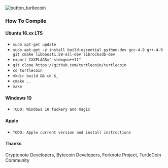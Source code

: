 ![button_turtlecoin](https://user-images.githubusercontent.com/34389545/34466285-8116230c-ee93-11e7-9471-4469b4ad479b.gif)

### How To Compile

#### Ubuntu 16.xx LTS
- `sudo apt-get update`
- `sudo apt-get -y install build-essential python-dev gcc-4.9 g++-4.9 git cmake libboost1.58-all-dev librocksdb-dev`
- `export CXXFLAGS="-std=gnu++11"`
- `git clone https://github.com/turtlecoin/turtlecoin`
- `cd turtlecoin`
- `mkdir build && cd $_`
- `cmake ..`
- `make`

#### Windows 10
- `TODO: Windows 10 fuckery and magic`

#### Apple
- `TODO: Apple current version and install instructions`

#### Thanks
Cryptonote Developers, Bytecoin Developers, Forknote Project, TurtleCoin Community

